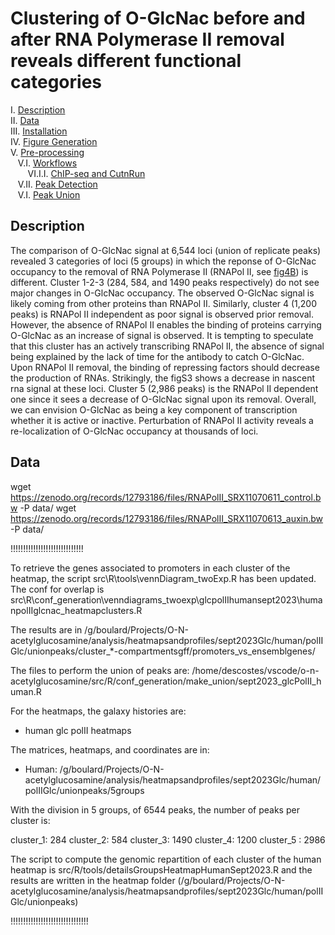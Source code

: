 # Clustering of O-GlcNac before and after RNA Polymerase II removal reveals different functional categories

I. [Description](#description)  
II. [Data](#data)  
III. [Installation](#installation)  
IV. [Figure Generation](#figure-generation)  
V. [Pre-processing](#pre-processing)  
&nbsp;&nbsp; V.I. [Workflows](#workflows)  
&nbsp;&nbsp;&nbsp;&nbsp;&nbsp;&nbsp; VI.I.I. [ChIP-seq and CutnRun](#chip-seq-and-cutnrun)  
&nbsp;&nbsp; V.II. [Peak Detection](#peak-detection)  
&nbsp;&nbsp; V.I. [Peak Union](#peak-union)  

## Description

The comparison of O-GlcNac signal at 6,544 loci (union of replicate peaks) revealed 3 categories of loci (5 groups) in which the reponse of O-GlcNac occupancy to the removal of RNA Polymerase II (RNAPol II, see [fig4B](../B/README.md#description)) is different. Cluster 1-2-3 (284, 584, and 1490 peaks respectively) do not see major changes in O-GlcNac occupancy. The observed O-GlcNac signal is likely coming from other proteins than RNAPol II. Similarly, cluster 4 (1,200 peaks) is RNAPol II independent as poor signal is observed prior removal. However, the absence of RNAPol II enables the binding of proteins carrying O-GlcNac as an increase of signal is observed. It is tempting to speculate that this cluster has an actively transcribing RNAPol II, the absence of signal being explained by the lack of time for the antibody to catch O-GlcNac. Upon RNAPol II removal, the binding of repressing factors should decrease the production of RNAs. Strikingly, the figS3 shows a decrease in nascent rna signal at these loci. Cluster 5 (2,986 peaks) is the RNAPol II dependent one since it sees a decrease of O-GlcNac signal upon its removal. Overall, we can envision O-GlcNac as being a key component of transcription whether it is active or inactive. Perturbation of RNAPol II activity reveals a re-localization of O-GlcNac occupancy at thousands of loci.


## Data


wget https://zenodo.org/records/12793186/files/RNAPolII_SRX11070611_control.bw -P data/
wget https://zenodo.org/records/12793186/files/RNAPolII_SRX11070613_auxin.bw -P data/






!!!!!!!!!!!!!!!!!!!!!!!!!!!!!


To retrieve the genes associated to promoters in each cluster of the heatmap, the script src\R\tools\vennDiagram_twoExp.R has been updated. The conf for overlap is src\R\conf_generation\venndiagrams_twoexp\glcpolIIhumansept2023\humanpolIIglcnac_heatmapclusters.R

The results are in /g/boulard/Projects/O-N-acetylglucosamine/analysis/heatmapsandprofiles/sept2023Glc/human/polIIGlc/unionpeaks/cluster_*-compartmentsgff/promoters_vs_ensemblgenes/

‌The files to perform the union of peaks are: /home/descostes/vscode/o-n-acetylglucosamine/src/R/conf_generation/make_union/sept2023_glcPolII_human.R

For the heatmaps, the galaxy histories are:
- human glc polII heatmaps

The matrices, heatmaps, and coordinates are in:
- Human: /g/boulard/Projects/O-N-acetylglucosamine/analysis/heatmapsandprofiles/sept2023Glc/human/polIIGlc/unionpeaks/5groups

With the division in 5 groups, of 6544 peaks, the number of peaks per cluster is:

cluster_1: 284
cluster_2: 584
cluster_3: 1490
cluster_4: 1200
cluster_5 : 2986

The script to compute the genomic repartition of each cluster of the human heatmap is src/R/tools/detailsGroupsHeatmapHumanSept2023.R and the results are written in the heatmap folder (/g/boulard/Projects/O-N-acetylglucosamine/analysis/heatmapsandprofiles/sept2023Glc/human/polIIGlc/unionpeaks)


!!!!!!!!!!!!!!!!!!!!!!!!!!!!!!!
